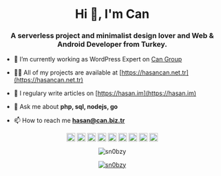 <h1 align="center">Hi 👋, I'm Can</h1>
<h3 align="center">A serverless project and minimalist design lover and Web & Android Developer from Turkey.</h3>

- 🔭 I’m currently working as WordPress Expert on [Can Group](https://can.biz.tr)

- 👨‍💻 All of my projects are available at [https://hasancan.net.tr](https://hasancan.net.tr)

- 📝 I regulary write articles on [https://hasan.im](https://hasan.im)

- 💬 Ask me about **php, sql, nodejs, go**

- 📫 How to reach me **hasan@can.biz.tr**

<p align="center">
<a href="https://codepen.io/sn0bzy" target="blank"><img align="center" src="https://cdn.jsdelivr.net/npm/simple-icons@3.0.1/icons/codepen.svg" alt="sn0bzy" height="20" width="20" /></a>
<a href="https://dev.to/sn0bzy" target="blank"><img align="center" src="https://cdn.jsdelivr.net/npm/simple-icons@3.0.1/icons/dev-dot-to.svg" alt="sn0bzy" height="20" width="20" /></a>
<a href="https://twitter.com/sn0bzy" target="blank"><img align="center" src="https://cdn.jsdelivr.net/npm/simple-icons@3.0.1/icons/twitter.svg" alt="sn0bzy" height="20" width="20" /></a>
<a href="https://linkedin.com/in/sn0bzy" target="blank"><img align="center" src="https://cdn.jsdelivr.net/npm/simple-icons@3.0.1/icons/linkedin.svg" alt="sn0bzy" height="20" width="20" /></a>
<a href="https://stackoverflow.com/sn0bzy" target="blank"><img align="center" src="https://cdn.jsdelivr.net/npm/simple-icons@3.0.1/icons/stackoverflow.svg" alt="sn0bzy" height="20" width="20" /></a>
<a href="https://codesandbox.com/sn0bzy" target="blank"><img align="center" src="https://cdn.jsdelivr.net/npm/simple-icons@3.0.1/icons/codesandbox.svg" alt="sn0bzy" height="20" width="20" /></a>
<a href="https://kaggle.com/sn0bzy" target="blank"><img align="center" src="https://cdn.jsdelivr.net/npm/simple-icons@3.0.1/icons/kaggle.svg" alt="sn0bzy" height="20" width="20" /></a>
<a href="https://fb.com/sn0bzy" target="blank"><img align="center" src="https://cdn.jsdelivr.net/npm/simple-icons@3.0.1/icons/facebook.svg" alt="sn0bzy" height="20" width="20" /></a>
<a href="https://instagram.com/sn0bzy" target="blank"><img align="center" src="https://cdn.jsdelivr.net/npm/simple-icons@3.0.1/icons/instagram.svg" alt="sn0bzy" height="20" width="20" /></a>
</p>

<p align="center"> <img src="https://komarev.com/ghpvc/?username=sn0bzy" alt="sn0bzy" /> </p>
<p align="center"> <a href="https://twitter.com/Sn0bzy"><img src="https://img.shields.io/twitter/follow/sn0bzy?label=Follow%20at%20Twitter&style=for-the-badge" alt="sn0bzy" /> </a></p>
